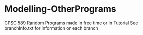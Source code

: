 # Modelling-OtherPrograms
CPSC 589 Random Programs made in free time or in Tutorial
See branchInfo.txt for information on each branch

